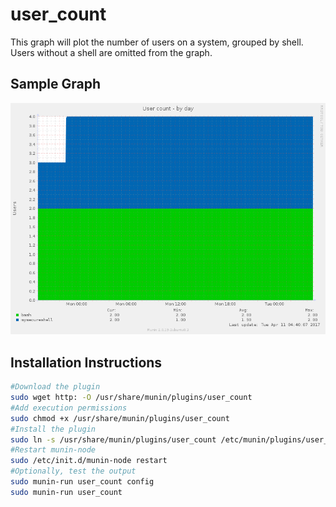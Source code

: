 user_count
==========
This graph will plot the number of users on a system, grouped by shell.  Users
without a shell are omitted from the graph.

Sample Graph
------------
![Graph of user_count](https://raw.githubusercontent.com/cookieguru/munin-plugins/screenshots/user_count.png)

Installation Instructions
-------------------------
```bash
#Download the plugin
sudo wget http: -O /usr/share/munin/plugins/user_count
#Add execution permissions
sudo chmod +x /usr/share/munin/plugins/user_count
#Install the plugin
sudo ln -s /usr/share/munin/plugins/user_count /etc/munin/plugins/user_count
#Restart munin-node
sudo /etc/init.d/munin-node restart
#Optionally, test the output
sudo munin-run user_count config
sudo munin-run user_count
```